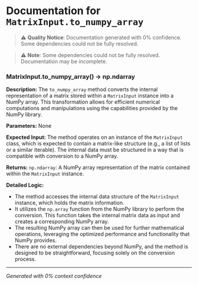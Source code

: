 # Documentation for `MatrixInput.to_numpy_array`

> ⚠️ **Quality Notice**: Documentation generated with 0% confidence. Some dependencies could not be fully resolved.


> ⚠️ **Note**: Some dependencies could not be fully resolved. Documentation may be incomplete.
### MatrixInput.to_numpy_array() -> np.ndarray

**Description:**
The `to_numpy_array` method converts the internal representation of a matrix stored within a `MatrixInput` instance into a NumPy array. This transformation allows for efficient numerical computations and manipulations using the capabilities provided by the NumPy library.

**Parameters:**
None

**Expected Input:**
The method operates on an instance of the `MatrixInput` class, which is expected to contain a matrix-like structure (e.g., a list of lists or a similar iterable). The internal data must be structured in a way that is compatible with conversion to a NumPy array.

**Returns:**
`np.ndarray`: A NumPy array representation of the matrix contained within the `MatrixInput` instance.

**Detailed Logic:**
- The method accesses the internal data structure of the `MatrixInput` instance, which holds the matrix information.
- It utilizes the `np.array` function from the NumPy library to perform the conversion. This function takes the internal matrix data as input and creates a corresponding NumPy array.
- The resulting NumPy array can then be used for further mathematical operations, leveraging the optimized performance and functionality that NumPy provides.
- There are no external dependencies beyond NumPy, and the method is designed to be straightforward, focusing solely on the conversion process.

---
*Generated with 0% context confidence*
